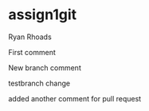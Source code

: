 # assign1git
Ryan Rhoads

First comment

New branch comment

testbranch change

added another comment for pull request